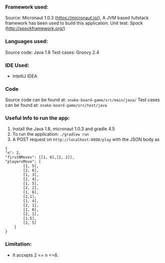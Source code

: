 ### Framework used:
Source: Micronaut 1.0.3 (https://micronaut.io/), A JVM based fullstack framework has been used to build this application.
Unit test: Spock (http://spockframework.org/)

### Languages used: 
Source code: Java 1.8
Test cases: Groovy 2.4

### IDE Used:
- IntelliJ IDEA

### Code
Source code can be found at: `snake-board-game/src/main/java/`
Test cases can be found at: `snake-board-game/src/test/java`

### Useful Info to run the app:
1. Install the Java 1.8, micronaut 1.0.3 and gradle 4.5
2. To run the application: `./gradlew run`
3. A POST request on `http://localhost:8080/play` with the JSON body as

```
{
"n": 2,
"firstNMoves": [[1, 6],[2, 2]],
"playersMove": [
		[1, 5],
		[2, 6],
		[1, 3],
		[2, 4],
		[1, 5],
		[2, 2],
		[1, 6],
		[2,1],
		[1, 4],
		[2, 1],
		[1, 6],
		[2, 1],
		[1,5],
		[2, 5]
	]
}
```

### Limitation:
- It accepts 2 <= n <=6.